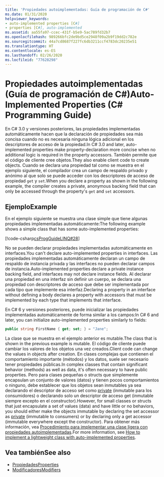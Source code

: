 ```yaml
---
title: 'Propiedades autoimplementadas: Guía de programación de C#'
ms.date: 01/31/2020
helpviewer_keywords:
- auto-implemented properties [C#]
- properties [C#], auto-implemented
ms.assetid: aa55fa97-ccec-431f-b5e9-5ac789fd32b7
ms.openlocfilehash: 989266bfc2de9bd5ce2948f09a2b9f19dd2c782e
ms.sourcegitcommit: 44a7cd8687f227fc6db3211ccf4783dc20235e51
ms.translationtype: HT
ms.contentlocale: es-ES
ms.lasthandoff: 02/26/2020
ms.locfileid: "77628298"
---
```

# <a name="auto-implemented-properties-c-programming-guide"></a><span data-ttu-id="0eb2b-102">Propiedades autoimplementadas (Guía de programación de C#)</span><span class="sxs-lookup"><span data-stu-id="0eb2b-102">Auto-Implemented Properties (C# Programming Guide)</span></span>

<span data-ttu-id="0eb2b-103">En C# 3.0 y versiones posteriores, las propiedades implementadas automáticamente hacen que la declaración de propiedades sea más concisa cuando no es necesaria ninguna lógica adicional en los descriptores de acceso de la propiedad.</span><span class="sxs-lookup"><span data-stu-id="0eb2b-103">In C# 3.0 and later, auto-implemented properties make property-declaration more concise when no additional logic is required in the property accessors.</span></span> <span data-ttu-id="0eb2b-104">También permite que el código de cliente cree objetos.</span><span class="sxs-lookup"><span data-stu-id="0eb2b-104">They also enable client code to create objects.</span></span> <span data-ttu-id="0eb2b-105">Cuando se declara una propiedad tal como se muestra en el ejemplo siguiente, el compilador crea un campo de respaldo privado y anónimo al que solo se puede acceder con los descriptores de acceso de propiedad `get` y `set`.</span><span class="sxs-lookup"><span data-stu-id="0eb2b-105">When you declare a property as shown in the following example, the compiler creates a private, anonymous backing field that can only be accessed through the property's `get` and `set` accessors.</span></span>
  
## <a name="example"></a><span data-ttu-id="0eb2b-106">Ejemplo</span><span class="sxs-lookup"><span data-stu-id="0eb2b-106">Example</span></span>

<span data-ttu-id="0eb2b-107">En el ejemplo siguiente se muestra una clase simple que tiene algunas propiedades implementadas automáticamente:</span><span class="sxs-lookup"><span data-stu-id="0eb2b-107">The following example shows a simple class that has some auto-implemented properties:</span></span>  

[!code-csharp[csProgGuideLINQ#28](~/samples/snippets/csharp/VS_Snippets_VBCSharp/csProgGuideLINQ/CS/csRef30LangFeatures_2.cs#28)]  

<span data-ttu-id="0eb2b-108">No se pueden declarar propiedades implementadas automáticamente en interfaces.</span><span class="sxs-lookup"><span data-stu-id="0eb2b-108">You can't declare auto-implemented properties in interfaces.</span></span> <span data-ttu-id="0eb2b-109">Las propiedades implementadas automáticamente declaran un campo de respaldo de instancia privada y las interfaces no pueden declarar campos de instancia.</span><span class="sxs-lookup"><span data-stu-id="0eb2b-109">Auto-implemented properties declare a private instance backing field, and interfaces may not declare instance fields.</span></span> <span data-ttu-id="0eb2b-110">Al declarar una propiedad en una interfaz sin definir un cuerpo, se declara una propiedad con descriptores de acceso que debe ser implementada por cada tipo que implemente esa interfaz.</span><span class="sxs-lookup"><span data-stu-id="0eb2b-110">Declaring a property in an interface without defining a body declares a property with accessors that must be implemented by each type that implements that interface.</span></span>

<span data-ttu-id="0eb2b-111">En C# 6 y versiones posteriores, puede inicializar las propiedades implementadas automáticamente de forma similar a los campos:</span><span class="sxs-lookup"><span data-stu-id="0eb2b-111">In C# 6 and later, you can initialize auto-implemented properties similarly to fields:</span></span>  
 
```csharp  
public string FirstName { get; set; } = "Jane";  
```  
 
<span data-ttu-id="0eb2b-112">La clase que se muestra en el ejemplo anterior es mutable.</span><span class="sxs-lookup"><span data-stu-id="0eb2b-112">The class that is shown in the previous example is mutable.</span></span> <span data-ttu-id="0eb2b-113">El código de cliente puede cambiar los valores de los objetos una vez creados.</span><span class="sxs-lookup"><span data-stu-id="0eb2b-113">Client code can change the values in objects after creation.</span></span> <span data-ttu-id="0eb2b-114">En clases complejas que contienen el comportamiento importante (métodos) y los datos, suele ser necesario tener propiedades públicas.</span><span class="sxs-lookup"><span data-stu-id="0eb2b-114">In complex classes that contain significant behavior (methods) as well as data, it's often necessary to have public properties.</span></span> <span data-ttu-id="0eb2b-115">Pero para clases pequeñas o structs que simplemente encapsulan un conjunto de valores (datos) y tienen pocos comportamientos o ninguno, debe establecer que los objetos sean inmutables ya sea declarando el descriptor de acceso set como [private](../../language-reference/keywords/private.md) (inmutable para los consumidores) o declarando solo un descriptor de acceso get (inmutable siempre excepto en el constructor).</span><span class="sxs-lookup"><span data-stu-id="0eb2b-115">However, for small classes or structs that just encapsulate a set of values (data) and have little or no behaviors, you should either make the objects immutable by declaring the set accessor as [private](../../language-reference/keywords/private.md) (immutable to consumers) or by declaring only a get accessor (immutable everywhere except the constructor).</span></span>  <span data-ttu-id="0eb2b-116">Para obtener más información, vea [Procedimiento para implementar una clase ligera con propiedades autoimplementadas](./how-to-implement-a-lightweight-class-with-auto-implemented-properties.md).</span><span class="sxs-lookup"><span data-stu-id="0eb2b-116">For more information, see [How to implement a lightweight class with auto-implemented properties](./how-to-implement-a-lightweight-class-with-auto-implemented-properties.md).</span></span>

## <a name="see-also"></a><span data-ttu-id="0eb2b-117">Vea también</span><span class="sxs-lookup"><span data-stu-id="0eb2b-117">See also</span></span>

- [<span data-ttu-id="0eb2b-118">Propiedades</span><span class="sxs-lookup"><span data-stu-id="0eb2b-118">Properties</span></span>](./properties.md)
- [<span data-ttu-id="0eb2b-119">Modificadores</span><span class="sxs-lookup"><span data-stu-id="0eb2b-119">Modifiers</span></span>](/dotnet/csharp/language-reference/keywords)
